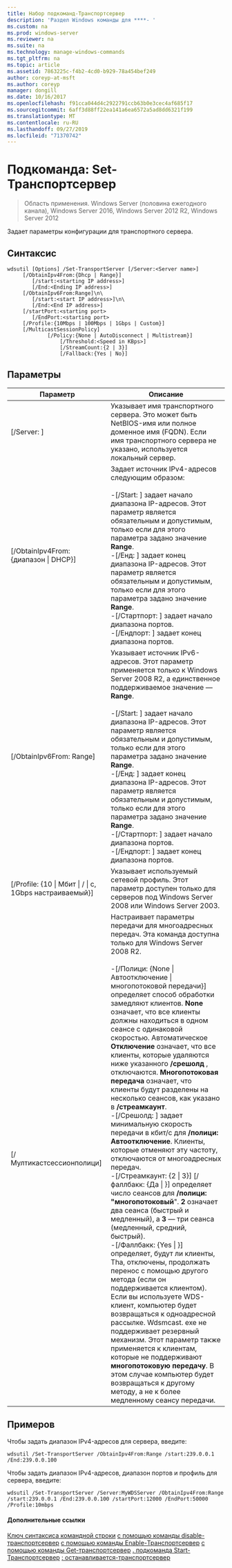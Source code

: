 ```yaml
---
title: Набор подкоманд-Транспортсервер
description: 'Раздел Windows команды для ****- '
ms.custom: na
ms.prod: windows-server
ms.reviewer: na
ms.suite: na
ms.technology: manage-windows-commands
ms.tgt_pltfrm: na
ms.topic: article
ms.assetid: 7863225c-f4b2-4cd0-b929-78a454bef249
author: coreyp-at-msft
ms.author: coreyp
manager: dongill
ms.date: 10/16/2017
ms.openlocfilehash: f91cca044d4c2922791ccb63b0e3cec4af685f17
ms.sourcegitcommit: 6aff3d88ff22ea141a6ea6572a5ad8dd6321f199
ms.translationtype: MT
ms.contentlocale: ru-RU
ms.lasthandoff: 09/27/2019
ms.locfileid: "71370742"
---
```

# <a name="subcommand-set-transportserver"></a>Подкоманда: Set-Транспортсервер

>Область применения. Windows Server (половина ежегодного канала), Windows Server 2016, Windows Server 2012 R2, Windows Server 2012

Задает параметры конфигурации для транспортного сервера.
## <a name="syntax"></a>Синтаксис
```
wdsutil [Options] /Set-TransportServer [/Server:<Server name>]
     [/ObtainIpv4From:{Dhcp | Range}]
        [/start:<starting IP address>]
        [/End:<Ending IP address>]
     [/ObtainIpv6From:Range]\n\
        [/start:<start IP address>]\n\
        [/End:<End IP address>]      
     [/startPort:<starting port>
        [/EndPort:<starting port>
     [/Profile:{10Mbps | 100Mbps | 1Gbps | Custom}]    
     [/MulticastSessionPolicy]
             [/Policy:{None | AutoDisconnect | Multistream}]
                 [/Threshold:<Speed in KBps>]
                 [/StreamCount:{2 | 3}]
                 [/Fallback:{Yes | No}]
```
## <a name="parameters"></a>Параметры
|Параметр|Описание|
|-------|--------|
|[/Server: <Server name>]|Указывает имя транспортного сервера. Это может быть NetBIOS-имя или полное доменное имя (FQDN). Если имя транспортного сервера не указано, используется локальный сервер.|
|[/ObtainIpv4From: {диапазон &#124; DHCP}]|Задает источник IPv4-адресов следующим образом:<br /><br />-[/Start: <IP address>] задает начало диапазона IP-адресов. Этот параметр является обязательным и допустимым, только если для этого параметра задано значение **Range**.<br />-[/Енд: <IP address>] задает конец диапазона IP-адресов. Этот параметр является обязательным и допустимым, только если для этого параметра задано значение **Range**.<br />-[/Стартпорт: <port>] задает начало диапазона портов.<br />-[/Ендпорт: <port>] задает конец диапазона портов.|
|[/ObtainIpv6From: Range]|Указывает источник IPv6-адресов. Этот параметр применяется только к Windows Server 2008 R2, а единственное поддерживаемое значение — **Range**.<br /><br />-[/Start: <IP address>] задает начало диапазона IP-адресов. Этот параметр является обязательным и допустимым, только если для этого параметра задано значение **Range**.<br />-[/Енд: <IP address>] задает конец диапазона IP-адресов. Этот параметр является обязательным и допустимым, только если для этого параметра задано значение **Range**.<br />-[/Стартпорт: <port>] задает начало диапазона портов.<br />-[/Ендпорт: <port>] задает конец диапазона портов.|
|[/Profile: {10 &#124; Мбит &#124; / &#124; с, 1Gbps настраиваемый}]|Указывает используемый сетевой профиль. Этот параметр доступен только для серверов под Windows Server 2008 или Windows Server 2003.|
|[/Мултикастсессионполици]|Настраивает параметры передачи для многоадресных передач. Эта команда доступна только для Windows Server 2008 R2.<br /><br />-[/Полици: {None &#124; Автоотключение &#124; многопотоковой передачи}] определяет способ обработки замедляют клиентов. **None** означает, что все клиенты должны находиться в одном сеансе с одинаковой скоростью. Автоматическое **Отключение** означает, что все клиенты, которые удаляются ниже указанного **/срешолд** , отключаются. **Многопотоковая передача** означает, что клиенты будут разделены на несколько сеансов, как указано в **/стреамкаунт**.<br />-[/Срешолд: <Speed in KBps>] задает минимальную скорость передачи в кбит/с для **/полици: Автоотключение**. Клиенты, которые отменяют эту частоту, отключаются от многоадресных передач.<br />-[/Стреамкаунт: {2 &#124; 3}] [/фаллбакк: {Да &#124; }] определяет число сеансов для **/полици: "многопотоковый**". **2** означает два сеанса (быстрый и медленный), а **3** — три сеанса (медленный, средний, быстрый).<br />-[/Фаллбакк: {Yes &#124; }] определяет, будут ли клиенты, Tha, отключены, продолжать перенос с помощью другого метода (если он поддерживается клиентом). Если вы используете WDS-клиент, компьютер будет возвращаться к одноадресной рассылке. Wdsmcast. exe не поддерживает резервный механизм. Этот параметр также применяется к клиентам, которые не поддерживают **многопотоковую передачу**. В этом случае компьютер будет возвращаться к другому методу, а не к более медленному сеансу передачи.|
## <a name="BKMK_examples"></a>Примеров
Чтобы задать диапазон IPv4-адресов для сервера, введите:
```
wdsutil /Set-TransportServer /ObtainIpv4From:Range /start:239.0.0.1 /End:239.0.0.100
```
Чтобы задать диапазон IPv4-адресов, диапазон портов и профиль для сервера, введите:
```
wdsutil /Set-TransportServer /Server:MyWDSServer /ObtainIpv4From:Range /start:239.0.0.1 /End:239.0.0.100 /startPort:12000 /EndPort:50000 /Profile:10mbps
```
#### <a name="additional-references"></a>Дополнительные ссылки
[Ключ синтаксиса командной строки](command-line-syntax-key.md)
[с помощью команды disable-транспортсервер](using-the-disable-transportserver-command.md)
[с помощью команды Enable-Транспортсервер](using-the-enable-transportserver-command.md)
[с помощью команды Get-транспортсервер](using-the-get-transportserver-command.md)
[. подкоманда Start-Транспортсервер](subcommand-start-transportserver.md)
[: останавливается-транспортсервер](subcommand-stop-transportserver.md)
